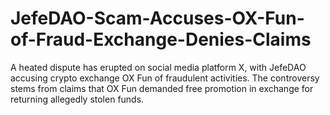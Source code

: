 # JefeDAO-Scam-Accuses-OX-Fun-of-Fraud-Exchange-Denies-Claims
A heated dispute has erupted on social media platform X, with JefeDAO accusing crypto exchange OX Fun of fraudulent activities. The controversy stems from claims that OX Fun demanded free promotion in exchange for returning allegedly stolen funds.
